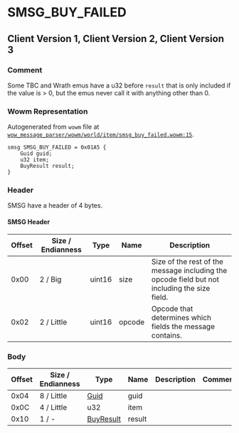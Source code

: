 # SMSG_BUY_FAILED

## Client Version 1, Client Version 2, Client Version 3

### Comment

Some TBC and Wrath emus have a u32 before `result` that is only included if the value is > 0, but the emus never call it with anything other than 0.

### Wowm Representation

Autogenerated from `wowm` file at [`wow_message_parser/wowm/world/item/smsg_buy_failed.wowm:15`](https://github.com/gtker/wow_messages/tree/main/wow_message_parser/wowm/world/item/smsg_buy_failed.wowm#L15).
```rust,ignore
smsg SMSG_BUY_FAILED = 0x01A5 {
    Guid guid;
    u32 item;
    BuyResult result;
}
```
### Header

SMSG have a header of 4 bytes.

#### SMSG Header

| Offset | Size / Endianness | Type   | Name   | Description |
| ------ | ----------------- | ------ | ------ | ----------- |
| 0x00   | 2 / Big           | uint16 | size   | Size of the rest of the message including the opcode field but not including the size field.|
| 0x02   | 2 / Little        | uint16 | opcode | Opcode that determines which fields the message contains.|

### Body

| Offset | Size / Endianness | Type | Name | Description | Comment |
| ------ | ----------------- | ---- | ---- | ----------- | ------- |
| 0x04 | 8 / Little | [Guid](../spec/packed-guid.md) | guid |  |  |
| 0x0C | 4 / Little | u32 | item |  |  |
| 0x10 | 1 / - | [BuyResult](buyresult.md) | result |  |  |

